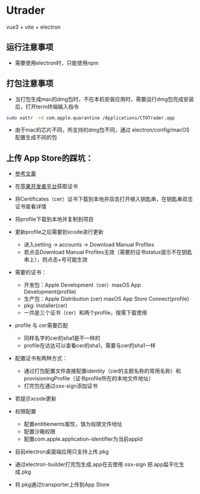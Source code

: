 # Utrader

vue3 + vite + electron

## 运行注意事项

- 需要使用electron时，只能使用npm

## 打包注意事项

- 当打包生成mac的dmg包时，不在本机安装应用时，需要运行dmg包完成安装后，打开term终端输入指令

```bash
sudo xattr -rd com.apple.quarantine /Applications/CTOTrader.app
```

- 由于mac的芯片不同，所支持的dmg包不同，通过 electron/config/macOS 配置生成不同的包

## 上传 App Store的踩坑：
- [参考文章](https://juejin.cn/post/7412836534238085161)
- 在[苹果开发者平台](https://developer.apple.com/account)获取证书
- 将Certificates（cer）证书下载到本地并双击打开植入钥匙串，在钥匙串双击证书查看详情
- 将profile下载到本地并复制到项目
- 更新profile之后需要到xcode进行更新
    - 进入setting -> accounts -> Download Manual Profiles
    - 若点击Download Manual Profiles无效（需要的证书status提示不在钥匙串上），则点击+号可能生效
- 需要的证书：
    - 开发包：Apple Development（cer）masOS App Development(profile)
    - 生产包：Apple Distribution (cer) masOS App Store Connect(profile)
    - pkg: Installer(cer)
    - 一共是三个证书（cer）和两个profile，按需下载使用
- profile 与 cer需要匹配
    - 同样名字的cer的sha1是不一样的
    - profile在访达可以查看cer的sha1，需要与cer的sha1一样
- 配置证书有两种方式：
    - 通过打包配置文件直接配置identity（cer的主题名称的常用名称）和provisioningProfile（证书profile所在的本地文件地址）
    - 打完包在通过osx-sign添加证书
- 若提示xcode更新

- 权限配置
    - 配置entitlements属性，值为权限文件地址
    - 配置沙箱权限
    - 配置com.apple.application-identifier为当前appId
- 目前electron桌面端应用只支持上传.pkg
- 通过electron-builder打完包生成.app在去使用 osx-sign 把.app扁平化生成.pkg
- 将.pkg通过transporter上传到App Store
